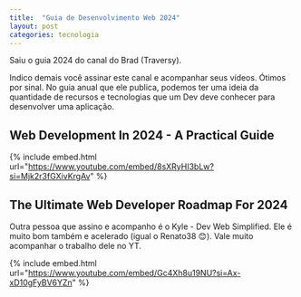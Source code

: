 ```yaml
---
title:  "Guia de Desenvolvimento Web 2024"
layout: post
categories: tecnologia 
---
```


Saiu o guia 2024 do canal do Brad (Traversy).  


Indico demais você assinar este canal e acompanhar seus vídeos. Ótimos por sinal. No guia anual que ele publica, podemos ter uma ideia da quantidade de recursos e tecnologias que um Dev deve conhecer para desenvolver uma aplicação. 

## Web Development In 2024 - A Practical Guide

{% include embed.html url="https://www.youtube.com/embed/8sXRyHI3bLw?si=Mjk2r3fGXivKrgAv" %}

## The Ultimate Web Developer Roadmap For 2024

Outra pessoa que assino e acompanho é o Kyle - Dev Web Simplified. Ele é muito bom também e acelerado (igual o Renato38 😊). Vale muito acompanhar o trabalho dele no YT.

{% include embed.html url="https://www.youtube.com/embed/Gc4Xh8u19NU?si=Ax-xD10gFyBV6YZn" %}

